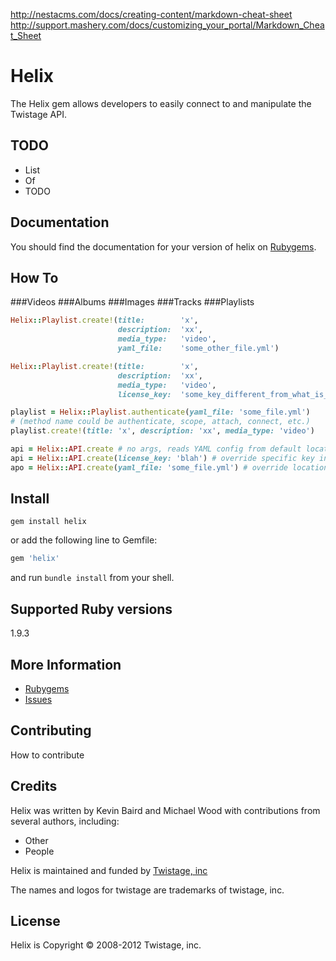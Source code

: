 http://nestacms.com/docs/creating-content/markdown-cheat-sheet
http://support.mashery.com/docs/customizing_your_portal/Markdown_Cheat_Sheet

# Helix

The Helix gem allows developers to easily connect to and manipulate the Twistage API.

TODO
----

* List 
* Of 
* TODO

Documentation
-------------

You should find the documentation for your version of helix on [Rubygems](https://rubygems.org/gems/helix).

How To
------
###Videos
###Albums
###Images
###Tracks
###Playlists
```ruby
Helix::Playlist.create!(title:        'x', 
                        description:  'xx', 
                        media_type:   'video', 
                        yaml_file:    'some_other_file.yml')

Helix::Playlist.create!(title:        'x', 
                        description:  'xx', 
                        media_type:   'video', 
                        license_key:  'some_key_different_from_what_is_in_the_yaml_file')

playlist = Helix::Playlist.authenticate(yaml_file: 'some_file.yml')
# (method name could be authenticate, scope, attach, connect, etc.)
playlist.create!(title: 'x', description: 'xx', media_type: 'video')

api = Helix::API.create # no args, reads YAML config from default location
api = Helix::API.create(license_key: 'blah') # override specific key in the YAML
apo = Helix::API.create(yaml_file: 'some_file.yml') # override location of YAML file
```

Install
--------

```shell
gem install helix
```
or add the following line to Gemfile:

```ruby
gem 'helix'
```
and run `bundle install` from your shell.

Supported Ruby versions
-----------------------

1.9.3

More Information
----------------

* [Rubygems](https://rubygems.org/gems/helix)
* [Issues](https://github.com/twistage/helix/issues)

Contributing
------------

How to contribute

Credits
-------

Helix was written by Kevin Baird and Michael Wood with contributions from several authors, including:

* Other
* People

Helix is maintained and funded by [Twistage, inc](http://twistage.com)

The names and logos for twistage are trademarks of twistage, inc.

License
-------

Helix is Copyright © 2008-2012 Twistage, inc.